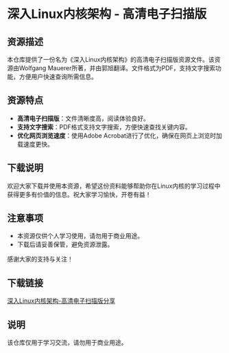# 深入Linux内核架构 - 高清电子扫描版

## 资源描述

本仓库提供了一份名为《深入Linux内核架构》的高清电子扫描版资源文件。该资源由Wolfgang Mauerer所著，并由郭旭翻译。文件格式为PDF，支持文字搜索功能，方便用户快速查询所需信息。

## 资源特点

- **高清电子扫描版**：文件清晰度高，阅读体验良好。
- **支持文字搜索**：PDF格式支持文字搜索，方便快速查找关键内容。
- **优化网页浏览速度**：使用Adobe Acrobat进行了优化，确保在网页上浏览时加载速度更快。

## 下载说明

欢迎大家下载并使用本资源，希望这份资料能够帮助你在Linux内核的学习过程中获得更多有价值的信息。祝大家学习愉快，开卷有益！

## 注意事项

- 本资源仅供个人学习使用，请勿用于商业用途。
- 下载后请妥善保管，避免资源泄露。

感谢大家的支持与关注！

## 下载链接
[深入Linux内核架构-高清电子扫描版分享](https://pan.quark.cn/s/30b196351094)

## 说明

该仓库仅用于学习交流，请勿用于商业用途。
